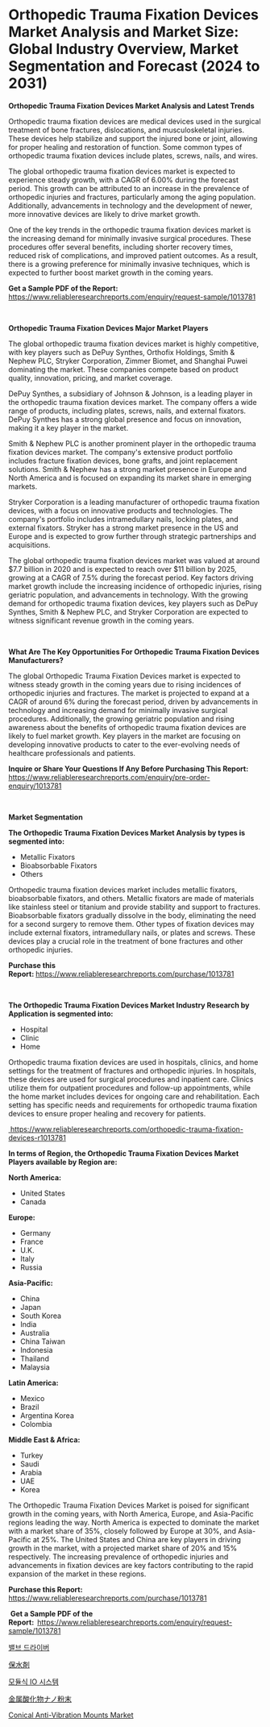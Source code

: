 <p><h1>Orthopedic Trauma Fixation Devices Market Analysis and Market Size: Global Industry Overview, Market Segmentation and Forecast (2024 to 2031)</h1></p><p><strong>Orthopedic Trauma Fixation Devices Market Analysis and Latest Trends</strong></p>
<p><p>Orthopedic trauma fixation devices are medical devices used in the surgical treatment of bone fractures, dislocations, and musculoskeletal injuries. These devices help stabilize and support the injured bone or joint, allowing for proper healing and restoration of function. Some common types of orthopedic trauma fixation devices include plates, screws, nails, and wires.</p><p>The global orthopedic trauma fixation devices market is expected to experience steady growth, with a CAGR of 6.00% during the forecast period. This growth can be attributed to an increase in the prevalence of orthopedic injuries and fractures, particularly among the aging population. Additionally, advancements in technology and the development of newer, more innovative devices are likely to drive market growth.</p><p>One of the key trends in the orthopedic trauma fixation devices market is the increasing demand for minimally invasive surgical procedures. These procedures offer several benefits, including shorter recovery times, reduced risk of complications, and improved patient outcomes. As a result, there is a growing preference for minimally invasive techniques, which is expected to further boost market growth in the coming years.</p></p>
<p><strong>Get a Sample PDF of the Report:&nbsp;</strong> <a href="https://www.reliableresearchreports.com/enquiry/request-sample/1013781">https://www.reliableresearchreports.com/enquiry/request-sample/1013781</a></p>
<p>&nbsp;</p>
<p><strong>Orthopedic Trauma Fixation Devices Major Market Players</strong></p>
<p><p>The global orthopedic trauma fixation devices market is highly competitive, with key players such as DePuy Synthes, Orthofix Holdings, Smith & Nephew PLC, Stryker Corporation, Zimmer Biomet, and Shanghai Puwei dominating the market. These companies compete based on product quality, innovation, pricing, and market coverage.</p><p>DePuy Synthes, a subsidiary of Johnson & Johnson, is a leading player in the orthopedic trauma fixation devices market. The company offers a wide range of products, including plates, screws, nails, and external fixators. DePuy Synthes has a strong global presence and focus on innovation, making it a key player in the market.</p><p>Smith & Nephew PLC is another prominent player in the orthopedic trauma fixation devices market. The company's extensive product portfolio includes fracture fixation devices, bone grafts, and joint replacement solutions. Smith & Nephew has a strong market presence in Europe and North America and is focused on expanding its market share in emerging markets.</p><p>Stryker Corporation is a leading manufacturer of orthopedic trauma fixation devices, with a focus on innovative products and technologies. The company's portfolio includes intramedullary nails, locking plates, and external fixators. Stryker has a strong market presence in the US and Europe and is expected to grow further through strategic partnerships and acquisitions.</p><p>The global orthopedic trauma fixation devices market was valued at around $7.7 billion in 2020 and is expected to reach over $11 billion by 2025, growing at a CAGR of 7.5% during the forecast period. Key factors driving market growth include the increasing incidence of orthopedic injuries, rising geriatric population, and advancements in technology. With the growing demand for orthopedic trauma fixation devices, key players such as DePuy Synthes, Smith & Nephew PLC, and Stryker Corporation are expected to witness significant revenue growth in the coming years.</p></p>
<p>&nbsp;</p>
<p><strong>What Are The Key Opportunities For Orthopedic Trauma Fixation Devices Manufacturers?</strong></p>
<p><p>The global Orthopedic Trauma Fixation Devices market is expected to witness steady growth in the coming years due to rising incidences of orthopedic injuries and fractures. The market is projected to expand at a CAGR of around 6% during the forecast period, driven by advancements in technology and increasing demand for minimally invasive surgical procedures. Additionally, the growing geriatric population and rising awareness about the benefits of orthopedic trauma fixation devices are likely to fuel market growth. Key players in the market are focusing on developing innovative products to cater to the ever-evolving needs of healthcare professionals and patients.</p></p>
<p><strong>Inquire or Share Your Questions If Any Before Purchasing This Report:</strong> <a href="https://www.reliableresearchreports.com/enquiry/pre-order-enquiry/1013781">https://www.reliableresearchreports.com/enquiry/pre-order-enquiry/1013781</a></p>
<p>&nbsp;</p>
<p><strong>Market Segmentation</strong></p>
<p><strong>The Orthopedic Trauma Fixation Devices Market Analysis by types is segmented into:</strong></p>
<p><ul><li>Metallic Fixators</li><li>Bioabsorbable Fixators</li><li>Others</li></ul></p>
<p><p>Orthopedic trauma fixation devices market includes metallic fixators, bioabsorbable fixators, and others. Metallic fixators are made of materials like stainless steel or titanium and provide stability and support to fractures. Bioabsorbable fixators gradually dissolve in the body, eliminating the need for a second surgery to remove them. Other types of fixation devices may include external fixators, intramedullary nails, or plates and screws. These devices play a crucial role in the treatment of bone fractures and other orthopedic injuries.</p></p>
<p><strong>Purchase this Report:&nbsp;</strong><a href="https://www.reliableresearchreports.com/purchase/1013781">https://www.reliableresearchreports.com/purchase/1013781</a></p>
<p>&nbsp;</p>
<p><strong>The Orthopedic Trauma Fixation Devices Market Industry Research by Application is segmented into:</strong></p>
<p><ul><li>Hospital</li><li>Clinic</li><li>Home</li></ul></p>
<p><p>Orthopedic trauma fixation devices are used in hospitals, clinics, and home settings for the treatment of fractures and orthopedic injuries. In hospitals, these devices are used for surgical procedures and inpatient care. Clinics utilize them for outpatient procedures and follow-up appointments, while the home market includes devices for ongoing care and rehabilitation. Each setting has specific needs and requirements for orthopedic trauma fixation devices to ensure proper healing and recovery for patients.</p></p>
<p><a href="https://www.reliableresearchreports.com/orthopedic-trauma-fixation-devices-r1013781">&nbsp;https://www.reliableresearchreports.com/orthopedic-trauma-fixation-devices-r1013781</a></p>
<p><strong>In terms of Region, the Orthopedic Trauma Fixation Devices Market Players available by Region are:</strong></p>
<p>
    <p> <strong> North America: </strong>
        <ul>
            <li>United States</li>
            <li>Canada</li>
        </ul>
        </p> 
    <p> <strong> Europe: </strong>
        <ul>
            <li>Germany</li>
            <li>France</li>
            <li>U.K.</li>
            <li>Italy</li>
            <li>Russia</li>
        </ul>
        </p> 
    <p> <strong> Asia-Pacific: </strong>
        <ul>
            <li>China</li>
            <li>Japan</li>
            <li>South Korea</li>
            <li>India</li>
            <li>Australia</li>
            <li>China Taiwan</li>
            <li>Indonesia</li>
            <li>Thailand</li>
            <li>Malaysia</li>
        </ul>
        </p> 
    <p> <strong> Latin America: </strong>
        <ul>
            <li>Mexico</li>
            <li>Brazil</li>
            <li>Argentina Korea</li>
            <li>Colombia</li>
        </ul>
        </p> 
    <p> <strong> Middle East & Africa: </strong>
        <ul>
            <li>Turkey</li>
            <li>Saudi</li>
            <li>Arabia</li>
            <li>UAE</li>
            <li>Korea</li>
        </ul>
    </p>
    </p>
<p><p>The Orthopedic Trauma Fixation Devices Market is poised for significant growth in the coming years, with North America, Europe, and Asia-Pacific regions leading the way. North America is expected to dominate the market with a market share of 35%, closely followed by Europe at 30%, and Asia-Pacific at 25%. The United States and China are key players in driving growth in the market, with a projected market share of 20% and 15% respectively. The increasing prevalence of orthopedic injuries and advancements in fixation devices are key factors contributing to the rapid expansion of the market in these regions.</p></p>
<p><strong>Purchase this Report: </strong><a href="https://www.reliableresearchreports.com/purchase/1013781">https://www.reliableresearchreports.com/purchase/1013781</a></p>
<p>&nbsp;<strong>Get a Sample PDF of the Report:&nbsp;&nbsp;</strong><a href="https://www.reliableresearchreports.com/enquiry/request-sample/1013781">https://www.reliableresearchreports.com/enquiry/request-sample/1013781</a></p>
<p><strong></strong></p>
<p><p><a href="https://github.com/sammyUltyylrich9067856/Market-Research-Report-List-2/blob/main/6392499180102.md">밸브 드라이버</a></p><p><a href="https://github.com/alyle7648/Market-Research-Report-List-2/blob/main/1276435166935.md">保水剤</a></p><p><a href="https://github.com/Elenrrera7685/Market-Research-Report-List-2/blob/main/1585329180101.md">모듈식 IO 시스템</a></p><p><a href="https://github.com/SantosDicki04/Market-Research-Report-List-2/blob/main/3907655166934.md">金属酸化物ナノ粉末</a></p><p><a href="https://github.com/zcbxbnir25/Market-Research-Report-List-1/blob/main/conical-anti-vibration-mounts-market.md">Conical Anti-Vibration Mounts Market</a></p></p>